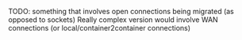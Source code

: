 TODO: something that involves open connections being migrated (as opposed to sockets)
Really complex version would involve WAN connections (or local/container2container connections)
